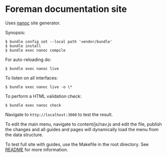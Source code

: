 # Foreman documentation site

Uses [nanoc](https://nanoc.app) site generator.

Synopsis:

	$ bundle config set --local path 'vendor/bundle'
	$ bundle install
	$ bundle exec nanoc compile

For auto-reloading do:

	$ bundle exec nanoc live

To listen on all interfaces:

	$ bundle exec nanoc live -o \*

To perform a HTML validation check:

	$ bundle exec nanoc check

Navigate to `http://localhost:3000` to test the result.

To edit the main menu, navigate to content/js/nav.js and edit the file, publish
the changes and all guides and pages will dynamically load the menu from the
data structure.

To test full site with guides, use the Makefile in the root directory. See [README](../README.md) for more information.
